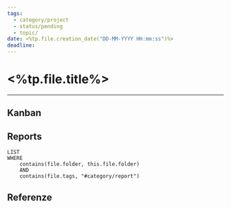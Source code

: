 ```yaml
---
tags:
  - category/project
  - status/pending
  - topic/
date: <%tp.file.creation_date("DD-MM-YYYY HH:mm:ss")%>
deadline:
---
```

# <%tp.file.title%>
---
## Kanban

## Reports
```dataview
LIST
WHERE
	contains(file.folder, this.file.folder)
	AND
	contains(file.tags, "#category/report")
```

## Referenze
